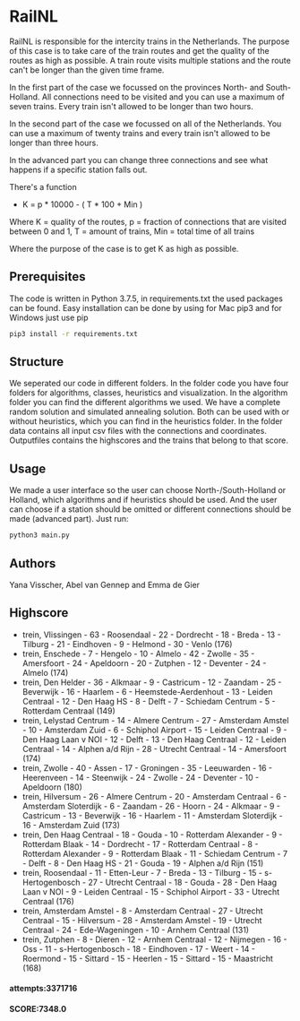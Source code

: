 # RailNL
RailNL is responsible for the intercity trains in the Netherlands. The purpose of this case is to take care of the train routes and get the quality of the routes as high as possible. A train route visits multiple stations and the route can't be longer than the given time frame.

In the first part of the case we focussed on the provinces North- and South-Holland. All connections need to be visited and you can use a maximum of seven trains. Every train isn't allowed to be longer than two hours.

In the second part of the case we focussed on all of the Netherlands. You can use a maximum of twenty trains and every train isn't allowed to be longer than three hours.

In the advanced part you can change three connections and see what happens if a specific station falls out.

There's a function

- K = p * 10000 - ( T * 100 + Min )

Where K = quality of the routes, p = fraction of connections that are visited between 0 and 1,
T = amount of trains, Min = total time of all trains

Where the purpose of the case is to get K as high as possible.

## Prerequisites
The code is written in Python 3.7.5, in requirements.txt the used packages can be found.
Easy installation can be done by using for Mac pip3 and for Windows just use pip

```bash
pip3 install -r requirements.txt
```

## Structure
We seperated our code in different folders. In the folder code you have four folders for algorithms, classes, heuristics and visualization. In the algorithm folder you can find the different algorithms we used. We have a complete random solution and simulated annealing solution. Both can be used with or without heuristics, which you can find in the heuristics folder.
In the folder data contains all input csv files with the connections and coordinates. Outputfiles contains the highscores and the
trains that belong to that score.

## Usage
We made a user interface so the user can choose North-/South-Holland or Holland, which algorithms and if heuristics should be used. And the user can choose if a station should be omitted or different connections should be made (advanced part).
Just run:

```bash
python3 main.py
```

## Authors
Yana Visscher, Abel van Gennep and Emma de Gier


## Highscore

- trein, Vlissingen - 63 - Roosendaal - 22 - Dordrecht - 18 - Breda - 13 - Tilburg - 21 - Eindhoven - 9 - Helmond - 30 - Venlo (176)
- trein, Enschede - 7 - Hengelo - 10 - Almelo - 42 - Zwolle - 35 - Amersfoort - 24 - Apeldoorn - 20 - Zutphen - 12 - Deventer - 24 - Almelo (174)
- trein, Den Helder - 36 - Alkmaar - 9 - Castricum - 12 - Zaandam - 25 - Beverwijk - 16 - Haarlem - 6 - Heemstede-Aerdenhout - 13 - Leiden Centraal - 12 - Den Haag HS - 8 - Delft - 7 - Schiedam Centrum - 5 - Rotterdam Centraal (149)
- trein, Lelystad Centrum - 14 - Almere Centrum - 27 - Amsterdam Amstel - 10 - Amsterdam Zuid - 6 - Schiphol Airport - 15 - Leiden Centraal - 9 - Den Haag Laan v NOI - 12 - Delft - 13 - Den Haag Centraal - 12 - Leiden Centraal - 14 - Alphen a/d Rijn - 28 - Utrecht Centraal - 14 - Amersfoort (174)
- trein, Zwolle - 40 - Assen - 17 - Groningen - 35 - Leeuwarden - 16 - Heerenveen - 14 - Steenwijk - 24 - Zwolle - 24 - Deventer - 10 - Apeldoorn (180)
- trein, Hilversum - 26 - Almere Centrum - 20 - Amsterdam Centraal - 6 - Amsterdam Sloterdijk - 6 - Zaandam - 26 - Hoorn - 24 - Alkmaar - 9 - Castricum - 13 - Beverwijk - 16 - Haarlem - 11 - Amsterdam Sloterdijk - 16 - Amsterdam Zuid (173)
- trein, Den Haag Centraal - 18 - Gouda - 10 - Rotterdam Alexander - 9 - Rotterdam Blaak - 14 - Dordrecht - 17 - Rotterdam Centraal - 8 - Rotterdam Alexander - 9 - Rotterdam Blaak - 11 - Schiedam Centrum - 7 - Delft - 8 - Den Haag HS - 21 - Gouda - 19 - Alphen a/d Rijn (151)
- trein, Roosendaal - 11 - Etten-Leur - 7 - Breda - 13 - Tilburg - 15 - s-Hertogenbosch - 27 - Utrecht Centraal - 18 - Gouda - 28 - Den Haag Laan v NOI - 9 - Leiden Centraal - 15 - Schiphol Airport - 33 - Utrecht Centraal (176)
- trein, Amsterdam Amstel - 8 - Amsterdam Centraal - 27 - Utrecht Centraal - 15 - Hilversum - 28 - Amsterdam Amstel - 19 - Utrecht Centraal - 24 - Ede-Wageningen - 10 - Arnhem Centraal (131)
- trein, Zutphen - 8 - Dieren - 12 - Arnhem Centraal - 12 - Nijmegen - 16 - Oss - 11 - s-Hertogenbosch - 18 - Eindhoven - 17 - Weert - 14 - Roermond - 15 - Sittard - 15 - Heerlen - 15 - Sittard - 15 - Maastricht (168)

#### attempts:3371716
#### SCORE:7348.0
